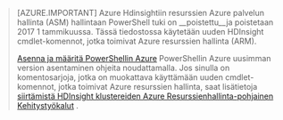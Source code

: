 > [AZURE.IMPORTANT] Azure Hdinsightiin resurssien Azure palvelun hallinta (ASM) hallintaan PowerShell tuki on __poistettu__ja poistetaan 2017 1 tammikuussa. Tässä tiedostossa käytetään uuden HDInsight cmdlet-komennot, jotka toimivat Azure resurssien hallinta (ARM).
>
> [Asenna ja määritä PowerShellin Azure](../articles/powershell-install-configure.md) PowerShellin Azure uusimman version asentaminen ohjeita noudattamalla. Jos sinulla on komentosarjoja, jotka on muokattava käyttämään uuden cmdlet-komennot, jotka toimivat Azure resurssien hallinta, saat lisätietoja [siirtämistä HDInsight klustereiden Azure Resurssienhallinta-pohjainen Kehitystyökalut](../articles/hdinsight/hdinsight-hadoop-development-using-azure-resource-manager.md) .
